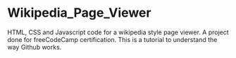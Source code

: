 # Wikipedia_Page_Viewer
HTML, CSS and Javascript code for a wikipedia style page viewer. A project done for freeCodeCamp certification.
This is a tutorial to understand the way Github works.
